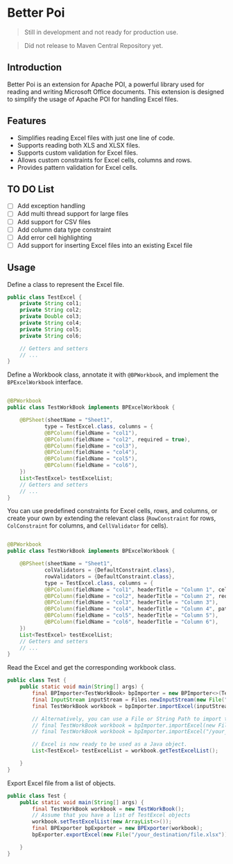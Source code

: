# Better Poi

> Still in development and not ready for production use.

> Did not release to Maven Central Repository yet.

## Introduction

Better Poi is an extension for Apache POI, a powerful library used for reading and writing Microsoft Office documents.
This extension is designed to simplify the usage of Apache POI for handling Excel files.

## Features

- Simplifies reading Excel files with just one line of code.
- Supports reading both XLS and XLSX files.
- Supports custom validation for Excel files.
- Allows custom constraints for Excel cells, columns and rows.
- Provides pattern validation for Excel cells.

## TO DO List

- [ ] Add exception handling
- [ ] Add multi thread support for large files
- [ ] Add support for CSV files
- [ ] Add column data type constraint
- [ ] Add error cell highlighting
- [ ] Add support for inserting Excel files into an existing Excel file

## Usage

Define a class to represent the Excel file.

```java
public class TestExcel {
    private String col1;
    private String col2;
    private Double col3;
    private String col4;
    private String col5;
    private String col6;

    // Getters and setters
    // ...
}
```

Define a Workbook class, annotate it with `@BPWorkbook`, and implement the `BPExcelWorkbook` interface.
```java

@BPWorkbook
public class TestWorkBook implements BPExcelWorkbook {

    @BPSheet(sheetName = "Sheet1",
            type = TestExcel.class, columns = {
            @BPColumn(fieldName = "col1"),
            @BPColumn(fieldName = "col2", required = true),
            @BPColumn(fieldName = "col3"),
            @BPColumn(fieldName = "col4"),
            @BPColumn(fieldName = "col5"),
            @BPColumn(fieldName = "col6"),
    })
    List<TestExcel> testExcelList;
    // Getters and setters
    // ...
}
```

You can use predefined constraints for Excel cells, rows, and columns, or create your own by extending the relevant
class (`RowConstraint` for rows, `ColConstraint` for columns, and `CellValidator` for cells).

```java

@BPWorkbook
public class TestWorkBook implements BPExcelWorkbook {

    @BPSheet(sheetName = "Sheet1",
            colValidators = {DefaultConstraint.class},
            rowValidators = {DefaultConstraint.class},
            type = TestExcel.class, columns = {
            @BPColumn(fieldName = "col1", headerTitle = "Column 1", cellValidators = {DefaultConstraint.class}),
            @BPColumn(fieldName = "col2", headerTitle = "Column 2", required = true),
            @BPColumn(fieldName = "col3", headerTitle = "Column 3"),
            @BPColumn(fieldName = "col4", headerTitle = "Column 4", pattern = "^[a-zA-Z0-9]*$"),
            @BPColumn(fieldName = "col5", headerTitle = "Column 5"),
            @BPColumn(fieldName = "col6", headerTitle = "Column 6"),
    })
    List<TestExcel> testExcelList;
    // Getters and setters
    // ...
}
```

Read the Excel and get the corresponding workbook class.

```java
public class Test {
    public static void main(String[] args) {
        final BPImporter<TestWorkBook> bpImporter = new BPImporter<>(TestWorkBook.class, ExcelType.XLSX);
        final InputStream inputStream = Files.newInputStream(new File("/your_source/file.xlsx").toPath());
        final TestWorkBook workbook = bpImporter.importExcel(inputStream);

        // Alternatively, you can use a File or String Path to import the Excel file:
        // final TestWorkBook workbook = bpImporter.importExcel(new File("/your_source/file.xlsx"));
        // final TestWorkBook workbook = bpImporter.importExcel("/your_source/file.xlsx");

        // Excel is now ready to be used as a Java object.
        List<TestExcel> testExcelList = workbook.getTestExcelList();

    }
}
```

Export Excel file from a list of objects.

```java
public class Test {
    public static void main(String[] args) {
        final TestWorkBook workbook = new TestWorkBook();
        // Assume that you have a list of TestExcel objects
        workbook.setTestExcelList(new ArrayList<>());
        final BPExporter bpExporter = new BPExporter(workbook);
        bpExporter.exportExcel(new File("/your_destination/file.xlsx"));

    }
}
```